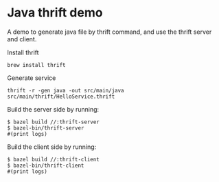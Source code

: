 # Java thrift demo
A demo to generate java file by thrift command, and use the thrift server and client.

Install thrift
```shell
brew install thrift
```

Generate service
```shell
thrift -r -gen java -out src/main/java src/main/thrift/HelloService.thrift
```

Build the server side by running:
```shell
$ bazel build //:thrift-server
$ bazel-bin/thrift-server
#(print logs)
```

Build the client side by running:
```shell
$ bazel build //:thrift-client
$ bazel-bin/thrift-client
#(print logs)
```
